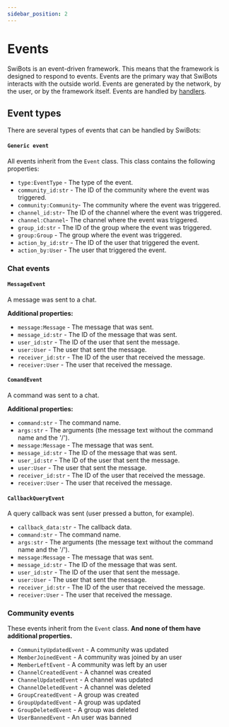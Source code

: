 ```yaml
---
sidebar_position: 2
---
```


# Events

SwiBots is an event-driven framework. This means that the framework is designed to respond to events. Events are the primary way that SwiBots interacts with the outside world. Events are generated by the network, by the user, or by the framework itself. Events are handled by [handlers](./handlers).

## Event types

There are several types of events that can be handled by SwiBots:

#### `Generic event`
All events inherit from the `Event` class. This class contains the following properties:

- `type:EventType` - The type of the event.
- `community_id:str` - The ID of the community where the event was triggered.
- `community:Community`- The community where the event was triggered.
- `channel_id:str`- The ID of the channel where the event was triggered.
- `channel:Channel`- The channel where the event was triggered.
- `group_id:str` - The ID of the group where the event was triggered.
- `group:Group` - The group where the event was triggered.
- `action_by_id:str` - The ID of the user that triggered the event.
- `action_by:User` - The user that triggered the event.

### Chat events

#### `MessageEvent`
A message was sent to a chat.

**Additional properties:**
- `message:Message` - The message that was sent.
- `message_id:str` - The ID of the message that was sent.
- `user_id:str` - The ID of the user that sent the message.
- `user:User` - The user that sent the message.
- `receiver_id:str` - The ID of the user that received the message.
- `receiver:User` - The user that received the message.


#### `ComandEvent`
A command was sent to a chat.

**Additional properties:**
- `command:str` - The command name.
- `args:str` - The arguments (the message text without the command name and the '/').
- `message:Message` - The message that was sent.
- `message_id:str` - The ID of the message that was sent.
- `user_id:str` - The ID of the user that sent the message.
- `user:User` - The user that sent the message.
- `receiver_id:str` - The ID of the user that received the message.
- `receiver:User` - The user that received the message.


#### `CallbackQueryEvent` 
A query callback was sent (user pressed a button, for example).
- `callback_data:str` - The callback data.
- `command:str` - The command name.
- `args:str` - The arguments (the message text without the command name and the '/').
- `message:Message` - The message that was sent.
- `message_id:str` - The ID of the message that was sent.
- `user_id:str` - The ID of the user that sent the message.
- `user:User` - The user that sent the message.
- `receiver_id:str` - The ID of the user that received the message.
- `receiver:User` - The user that received the message.

### Community events

These events inherit from the `Event` class. **And none of them have additional properties.**

- `CommunityUpdatedEvent` - A community was updated
- `MemberJoinedEvent` - A community was joined by an user
- `MemberLeftEvent` - A community was left by an user
- `ChannelCreatedEvent` - A channel was created
- `ChannelUpdatedEvent` - A channel was updated
- `ChannelDeletedEvent` - A channel was deleted
- `GroupCreatedEvent` - A group was created
- `GroupUpdatedEvent` - A group was updated
- `GroupDeletedEvent` - A group was deleted
- `UserBannedEvent` - An user was banned
